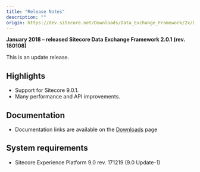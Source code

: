 ```yaml
---
title: "Release Notes"
description: ""
origin: https://dev.sitecore.net/Downloads/Data_Exchange_Framework/2x/Data_Exchange_Framework_201/Release_Notes
---
```


**January 2018 – released Sitecore Data Exchange Framework 2.0.1 (rev. 180108)**

This is an update release.

## Highlights

-   Support for Sitecore 9.0.1.
-   Many performance and API improvements.

## Documentation

-   Documentation links are available on the [Downloads](/downloads/Data_Exchange_Framework/2x/Data_Exchange_Framework_201) page

## System requirements

-   Sitecore Experience Platform 9.0 rev. 171219 (9.0 Update-1)